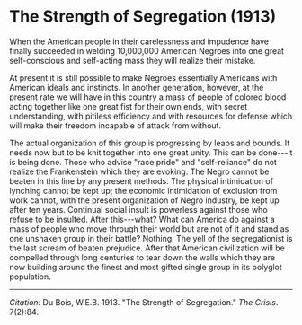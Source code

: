 <!--
title:   The Strength of Segregation
author:  Du Bois, W.E.B.
journal: The Crisis
year:    1913
volume:  7
issue:   2
pages:   84
-->

# The Strength of Segregation (1913)

When the American people in their carelessness and impudence have finally succeeded in welding 10,000,000 American Negroes into one great self-conscious and self-acting mass they will realize their mistake.

At present it is still possible to make Negroes essentially Americans with American ideals and instincts. In another generation, however, at the present rate we will have in this country a mass of people of colored blood acting together like one great fist for their own ends, with secret understanding, with pitiless efficiency and with resources for defense which will make their freedom incapable of attack from without.

The actual organization of this group is progressing by leaps and bounds. It needs now but to be knit together into one great unity. This can be done---it is being done. Those who advise "race pride" and "self-reliance" do not realize the Frankenstein which they are evoking. The Negro cannot be beaten in this line by any present methods. The physical intimidation of lynching cannot be kept up; the economic intimidation of exclusion from work cannot, with the present organization of Negro industry, be kept up after ten years. Continual social insult is powerless against those who refuse to be insulted. After this---what? What can America do against a mass of people who move through their world but are not of it and stand as one unshaken group in their battle? Nothing. The yell of the segregationist is the last scream of beaten prejudice. After that American civilization will be compelled through long centuries to tear down the walls which they are now building around the finest and most gifted single group in its polyglot population.

______________
*Citation:* Du Bois, W.E.B. 1913. "The Strength of Segregation." *The Crisis*. 7(2):84.